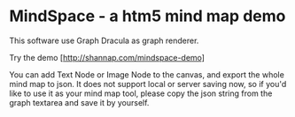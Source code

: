 # MindSpace - a htm5 mind map demo

This software use Graph Dracula as graph renderer.

Try the demo [http://shannap.com/mindspace-demo]

You can add Text Node or Image Node to the canvas, and export the whole mind map to json. It does not support local or server saving now, so if you'd like to use it as your mind map tool, please copy the json string from the graph textarea and save it by yourself. 
